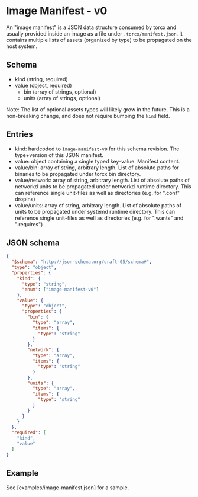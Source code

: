 # Image Manifest - v0

An "image manifest" is a JSON data structure consumed by torcx and usually provided inside an image as a file under `.torcx/manifest.json`.
It contains multiple lists of assets (organized by type) to be propagated on the host system.

## Schema

- kind (string, required)
- value (object, required)
  - bin (array of strings, optional)
  - units (array of strings, optional)

Note: The list of optional assets types will likely grow in the future. This is a non-breaking change, and does not require bumping the `kind` field.

## Entries

- kind: hardcoded to `image-manifest-v0` for this schema revision.
  The type+version of this JSON manifest.
- value: object containing a single typed key-value.
  Manifest content.
- value/bin: array of string, arbitrary length.
  List of absolute paths for binaries to be propagated under torcx bin directory.
- value/network: array of string, arbitrary length.
  List of absolute paths of networkd units to be propagated under networkd runtime directory. This can reference single unit-files as well as directories (e.g. for ".conf" dropins)
- value/units: array of string, arbitrary length.
  List of absolute paths of units to be propagated under systemd runtime directory. This can reference single unit-files as well as directories (e.g. for ".wants" and ".requires")

## JSON schema

```json
{
  "$schema": "http://json-schema.org/draft-05/schema#",
  "type": "object",
  "properties": {
    "kind": {
      "type": "string",
      "enum": ["image-manifest-v0"]
    },
    "value": {
      "type": "object",
      "properties": {
        "bin": {
          "type": "array",
          "items": {
            "type": "string"
          }
        },
        "network": {
          "type": "array",
          "items": {
            "type": "string"
          }
        },
        "units": {
          "type": "array",
          "items": {
            "type": "string"
          }
        }
      }
    }
  },
  "required": [
    "kind",
    "value"
  ]
}
```

## Example

See [examples/image-manifest.json] for a sample.
